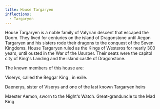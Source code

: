 ```yaml
---
title: House Targaryen
inflections:
  - Targaryen
---
```


House Targaryen is a noble family of Valyrian descent that escaped the Doom. They lived for centuries on the island of Dragonstone until Aegon Targaryen and his sisters rode their dragons to the conquest of the Seven Kingdoms. House Targaryen ruled as the Kings of Westeros for nearly 300 years, until ousted in the War of the Usurper. Their seats were the capitol city of King's Landing and the island castle of Dragonstone.

The known members of this house are:

Viserys, called the Beggar King , in exile.

Daenerys, sister of Viserys and one of the last known Targaryen heirs

Maester Aemon, sworn to the Night's Watch. Great-granduncle to the Mad King.


